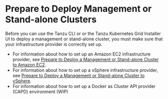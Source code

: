 <!-- https://github.com/vmware-tanzu-private/tkg-docs/tree/main/tkg-docs.vmware.com/mgmt-clusters -->
# Prepare to Deploy Management or Stand-alone Clusters

Before you can use the Tanzu CLI or or the Tanzu Kubernetes Grid Installer UI to deploy a management or stand-alone cluster, you must make sure that your infrastructure provider is correctly set up.

- For information about how to set up an Amazon EC2 infrastructure provider, see [Prepare to Deploy a Management or Stand-alone Cluster to Amazon EC2](aws.md).
- For information about how to set up a vSphere infrastructure provider, see [Prepare to Deploy a Management or Stand-alone Cluster to vSphere](vsphere.md).
- For information about how to set up a Docker as Cluster API provider (CAPD) environment  (WIP)  


